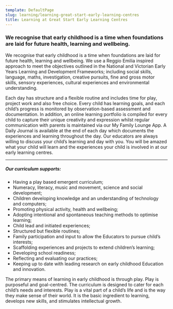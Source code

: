 ```yaml
---
template: DefaultPage
slug: learning/learning-great-start-early-learning-centres
title: Learning at Great Start Early Learning Centres
---
```


### We recognise that early childhood is a time when foundations are laid for future health, learning and wellbeing.

We recognise that early childhood is a time when foundations are laid for future health, learning and wellbeing. We use a Reggio Emilia inspired approach to meet the objectives outlined in the National and Victorian Early Years Learning and Development Frameworks; including social skills, language, maths, investigation, creative pursuits, fine and gross motor skills, sensory experiences, cultural experiences and environmental understanding.

Each day has structure and a flexible routine and includes time for play, project work and also free choice. Every child has learning goals, and each child’s progress is monitored by observation-based assessment and documentation. In addition, an online learning portfolio is compiled for every child to capture their unique creativity and expression whilst regular communication with parents is maintained via our My Family Lounge App. A Daily Journal is available at the end of each day which documents the experiences and learning throughout the day. Our educators are always willing to discuss your child’s learning and day with you. You will be amazed what your child will learn and the experiences your child is involved in at our early learning centres.

---

##### **Our curriculum supports:**

- Having a play based emergent curriculum;
- Numeracy, literacy, music and movement, science and social development;
- Children developing knowledge and an understanding of technology and computers;
- Promoting physical activity, health and wellbeing;
- Adopting intentional and spontaneous teaching methods to optimise learning;
- Child lead and initiated experiences;
- Structured but flexible routines;
- Family participation and input to allow the Educators to pursue child’s interests;
- Scaffolding experiences and projects to extend children’s learning;
- Developing school readiness;
- Reflecting and evaluating our practices;
- Keeping up to date with leading research on early childhood Education and innovation.

The primary means of learning in early childhood is through play. Play is purposeful and goal-centred. The curriculum is designed to cater for each child’s needs and interests. Play is a vital part of a child’s life and is the way they make sense of their world. It is the basic ingredient to learning, develops new skills, and stimulates intellectual growth.
